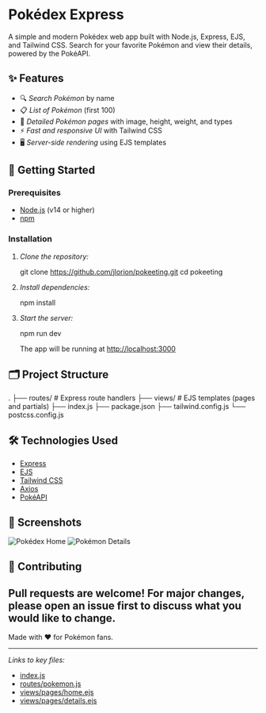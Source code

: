 # Pokédex Express

A simple and modern Pokédex web app built with Node.js, Express, EJS, and Tailwind CSS. Search for your favorite Pokémon and view their details, powered by the PokéAPI.

## ✨ Features

- 🔍 *Search Pokémon* by name
- 📋 *List of Pokémon* (first 100)
- 📄 *Detailed Pokémon pages* with image, height, weight, and types
- ⚡ *Fast and responsive UI* with Tailwind CSS
- 🖥️ *Server-side rendering* using EJS templates

## 🚀 Getting Started

### Prerequisites

- [Node.js](https://nodejs.org/
) (v14 or higher)
- [npm](https://www.npmjs.com/
)

### Installation

1. *Clone the repository:*
   
   git clone https://github.com/jlorion/pokeeting.git
   cd pokeeting
   

2. *Install dependencies:*
   
   npm install
   

3. *Start the server:*
   
   npm run dev
   
   The app will be running at [http://localhost:3000](http://localhost:3000)

## 🗂️ Project Structure

.
├── routes/              # Express route handlers
├── views/               # EJS templates (pages and partials)
├── index.js
├── package.json
├── tailwind.config.js
└── postcss.config.js

## 🛠️ Technologies Used

- [Express](https://expressjs.com/)
- [EJS](https://ejs.co/)
- [Tailwind CSS](https://tailwindcss.com/)
- [Axios](https://axios-http.com/)
- [PokéAPI](https://pokeapi.co/)

## 📸 Screenshots

![Pokédex Home](https://user-images.githubusercontent.com/your-username/pokedex-home.png)
![Pokémon Details](https://user-images.githubusercontent.com/your-username/pokedex-details.png)

## 🤝 Contributing
Pull requests are welcome! For major changes, please open an issue first to discuss what you would like to change.
---

Made with ❤️ for Pokémon fans.

---

*Links to key files:*
- [index.js](index.js)
- [routes/pokemon.js](routes/pokemon.js )
- [views/pages/home.ejs](views/pages/home.ejs )
- [views/pages/details.ejs](views/pages/details.ejs )